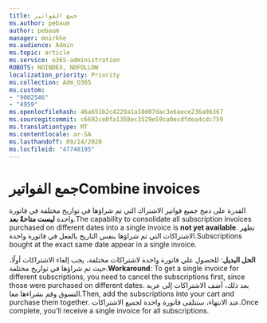 ```yaml
---
title: جمع الفواتير
ms.author: pebaum
author: pebaum
manager: mnirkhe
ms.audience: Admin
ms.topic: article
ms.service: o365-administration
ROBOTS: NOINDEX, NOFOLLOW
localization_priority: Priority
ms.collection: Adm_O365
ms.custom:
- "9002546"
- "4959"
ms.openlocfilehash: 46a651b2c4229a1a18d07dac3e6aece236a0b367
ms.sourcegitcommit: c6692ce0fa1358ec3529e59ca0ecdfdea4cdc759
ms.translationtype: MT
ms.contentlocale: ar-SA
ms.lasthandoff: 09/14/2020
ms.locfileid: "47748195"
---
```

# <a name="combine-invoices"></a><span data-ttu-id="ea040-102">جمع الفواتير</span><span class="sxs-lookup"><span data-stu-id="ea040-102">Combine invoices</span></span>

<span data-ttu-id="ea040-103">القدرة على دمج جميع فواتير الاشتراك التي تم شراؤها في تواريخ مختلفة في فاتورة واحدة **ليست متاحةً بعد**.</span><span class="sxs-lookup"><span data-stu-id="ea040-103">The capability to consolidate all subscription invoices purchased on different dates into a single invoice is **not yet available**.</span></span> <span data-ttu-id="ea040-104">تظهر الاشتراكات التي تم شراؤها بنفس التاريخ بالفعل في فاتورة واحدة.</span><span class="sxs-lookup"><span data-stu-id="ea040-104">Subscriptions bought at the exact same date appear in a single invoice.</span></span>

<span data-ttu-id="ea040-105">**الحل البديل**: للحصول علي فاتورة واحدة لاشتراكات مختلفة، يجب إلغاء الاشتراكات أولًا، حيث تم شراؤها في تواريخ مختلفة.</span><span class="sxs-lookup"><span data-stu-id="ea040-105">**Workaround**: To get a single invoice for different subscriptions, you need to cancel the subscriptions first, since those were purchased on different dates.</span></span> <span data-ttu-id="ea040-106">بعد ذلك، أضف الاشتراكات إلى عربة التسوق وقم بشراءها معا.</span><span class="sxs-lookup"><span data-stu-id="ea040-106">Then, add the subscriptions into your cart and purchase them together.</span></span> <span data-ttu-id="ea040-107">عند الانتهاء، ستتلقى فاتورة واحدة لجميع الاشتراكات.</span><span class="sxs-lookup"><span data-stu-id="ea040-107">Once complete, you'll receive a single invoice for all subscriptions.</span></span>
